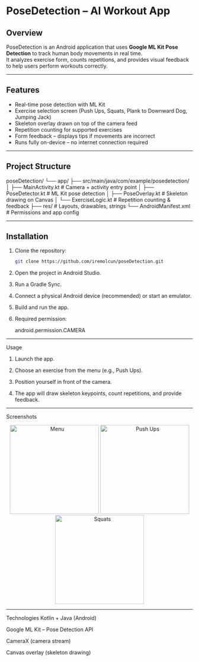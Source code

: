 # PoseDetection – AI Workout App

## Overview
PoseDetection is an Android application that uses **Google ML Kit Pose Detection** to track human body movements in real time.  
It analyzes exercise form, counts repetitions, and provides visual feedback to help users perform workouts correctly.


---


## Features
- Real-time pose detection with ML Kit  
- Exercise selection screen (Push Ups, Squats, Plank to Downward Dog, Jumping Jack)  
- Skeleton overlay drawn on top of the camera feed  
- Repetition counting for supported exercises  
- Form feedback – displays tips if movements are incorrect  
- Runs fully on-device – no internet connection required


---


## Project Structure
poseDetection/
└── app/
├── src/main/java/com/example/posedetection/
│ ├── MainActivity.kt # Camera + activity entry point
│ ├── PoseDetector.kt # ML Kit pose detection
│ ├── PoseOverlay.kt # Skeleton drawing on Canvas
│ └── ExerciseLogic.kt # Repetition counting & feedback
├── res/ # Layouts, drawables, strings
└── AndroidManifest.xml # Permissions and app config


---


## Installation
1. Clone the repository:
   ```bash
   git clone https://github.com/iremolcun/poseDetection.git
2. Open the project in Android Studio.

3. Run a Gradle Sync.

4. Connect a physical Android device (recommended) or start an emulator.

5. Build and run the app.

6. Required permission:

   android.permission.CAMERA

---

Usage
1. Launch the app.

2. Choose an exercise from the menu (e.g., Push Ups).

3. Position yourself in front of the camera.

4. The app will draw skeleton keypoints, count repetitions, and provide feedback.

---

Screenshots
<p align="center"> <img src="assets/menu.jpg" alt="Menu" width="240"/> <img src="assets/pushup.jpg" alt="Push Ups" width="240"/> <img src="assets/squat.jpg" alt="Squats" width="240"/> </p>


---


Technologies
Kotlin + Java (Android)

Google ML Kit – Pose Detection API

CameraX (camera stream)

Canvas overlay (skeleton drawing)
